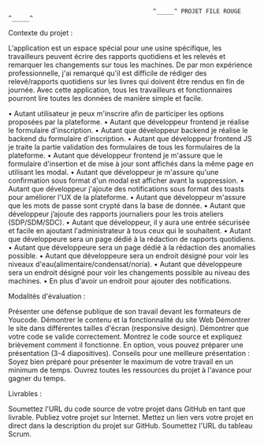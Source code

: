                                              ^_____^ PROJET FILE ROUGE ^_____^

Contexte du projet :

L'application est un espace spécial pour une usine spécifique, les travailleurs peuvent écrire des rapports quotidiens et les relevés et remarquer les changements sur tous les machines. De par mon expérience professionnelle, j'ai remarqué qu'il est difficile de rédiger des relevé/rapports quotidiens sur les livres qui doivent être rendus en fin de journée. Avec cette application, tous les travailleurs et fonctionnaires pourront lire toutes les données de manière simple et facile.

•	Autant utilisateur je peux m'inscrire afin de participer les options proposées par la plateforme.
•	Autant que développeur frontend je réalise le formulaire d'inscription.
•	Autant que développeur backend je réalise le backend du formulaire d'inscription.
•	Autant que développeur frontend JS je traite la partie validation des formulaires de tous les formulaires de la plateforme.
•	Autant que développeur frontend je m'assure que le formulaire d'insertion et de mise à jour sont affichés dans la même page en utilisant les modal.
•	Autant que développeur je m'assure qu'une confirmation sous format d'un modal est afficher avant la suppression.
•	Autant que développeur j'ajoute des notifications sous format des toasts pour améliorer l'UX de la plateforme.
•	Autant que développeur m'assure que les mots de passe sont crypté dans la base de donnée.
•	Autant que développeur j’ajoute des rapports journaliers pour les trois ateliers (SDP/SDM/SDC).
•	Autant que développeur, il y aura une entrée sécurisée et facile en ajoutant l'administrateur à tous ceux qui le souhaitent.
•	Autant que développeure sera un page dédié à la rédaction de rapports quotidiens.
•	Autant que développeure sera un page dédié à la rédaction des anomalies possible.
•	Autant que développeure sera un endroit désigné pour voir les niveaux d'eau(alimentaire/condensat/noria).
•	Autant que développeure sera un endroit désigné pour voir les changements possible au  niveau des machines.
•	En plus d'avoir un endroit pour ajouter des notifications.

Modalités d'évaluation :

Présenter une défense publique de son travail devant les formateurs de Youcode.
Démontrer le contenu et la fonctionnalité du site Web Démontrer le site dans différentes tailles d'écran (responsive design).
Démontrer que votre code se valide correctement. Montrez le code source et expliquez brièvement comment il fonctionne. 
En option, vous pouvez préparer une présentation (3-4 diapositives). 
Conseils pour une meilleure présentation : Soyez bien préparé pour présenter le maximum de votre travail en un minimum de temps. Ouvrez toutes les ressources du projet à l'avance pour gagner du temps.

Livrables :

Soumettez l'URL du code source de votre projet dans GitHub en tant que livrable. Publiez votre projet sur Internet. Mettez un lien vers votre projet en direct dans la description du projet sur GitHub. Soumettez l'URL du tableau Scrum.


